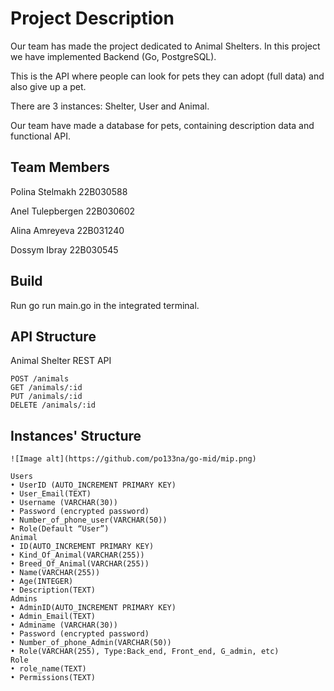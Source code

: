 # Project Description

Our team has made the project dedicated to Animal Shelters. In this project we have implemented Backend (Go, PostgreSQL).

 This is the API where people can look for pets they can adopt (full data) and also give up a pet.

There are 3 instances: Shelter, User and Animal. 

Our team have made a database for pets, containing description data and functional API.   

## Team Members
 
Polina Stelmakh 22B030588

Anel Tulepbergen 22B030602

Alina Amreyeva 22B031240

Dossym Ibray  22B030545


## Build

Run go run main.go in the integrated terminal. 

## API Structure

Animal Shelter REST API
```
POST /animals
GET /animals/:id
PUT /animals/:id
DELETE /animals/:id
```

## Instances' Structure
```
![Image alt](https://github.com/po133na/go-mid/mip.png)

Users
• UserID (AUTO_INCREMENT PRIMARY KEY)
• User_Email(TEXT)
• Username (VARCHAR(30))
• Password (encrypted password)
• Number_of_phone_user(VARCHAR(50))
• Role(Default “User”)
Animal
• ID(AUTO_INCREMENT PRIMARY KEY)
• Kind_Of_Animal(VARCHAR(255))
• Breed_Of_Animal(VARCHAR(255))
• Name(VARCHAR(255))
• Age(INTEGER)
• Description(TEXT)
Admins
• AdminID(AUTO_INCREMENT PRIMARY KEY)
• Admin_Email(TEXT)
• Adminame (VARCHAR(30))
• Password (encrypted password)
• Number_of_phone_Admin(VARCHAR(50))
• Role(VARCHAR(255), Type:Back_end, Front_end, G_admin, etc)
Role
• role_name(TEXT)
• Permissions(TEXT)
```
